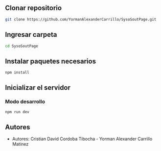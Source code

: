 ## Clonar repositorio

```bash 
git clone https://github.com/YormanAlexanderCarrillo/SysoSoutPage.git
```
## Ingresar carpeta

```bash
cd SysoSoutPage
```

## Instalar paquetes necesarios

```bash
npm install
```

## Inicializar el servidor 
### Modo desarrollo

```bash
npm run dev
```

## Autores

- Autores: Cristian David Cordoba Tibocha - Yorman Alexander Carrillo Matinez 